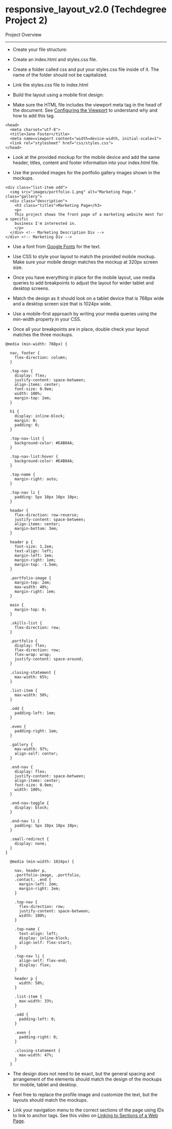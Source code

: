 # responsive_layout_v2.0 (Techdegree Project 2)
Project Overview

--------------------

-   Create your file structure:

-   Create an index.html and styles.css file.

-   Create a folder called css and put your styles.css file inside of it. The name of the folder should not be capitalized.

-   Link the styles.css file to index.html

-   Build the layout using a mobile first design:

-   Make sure the HTML file includes the viewport meta tag in the head of the document. See [Configuring the Viewport](https://developers.google.com/speed/docs/insights/ConfigureViewport#overview) to understand why and how to add this tag.

````
<head>
  <meta charset="utf-8">
  <title>Jane Foster</title>
  <meta name=viewport content="width=device-width, initial-scale=1">
  <link rel="stylesheet" href="css/styles.css">
</head>
````

-   Look at the provided mockup for the mobile device and add the same header, titles, content and footer information into your index.html file.

-   Use the provided images for the portfolio gallery images shown in the mockups.

````
<div class="list-item odd">
  <img src="images/portfolio-1.png" alt="Marketing Page." class="gallery">
  <div class="description">
    <h3 class="titles">Marketing Page</h3>
    <p>
    This project shows the front page of a marketing website ment for a specific
    business I'm interested in.
    </p>
  </div> <!-- Marketing Description Div -->
</div> <!-- Marketing Div -->
````

-   Use a font from [Google Fonts](https://fonts.google.com/) for the text.

-   Use CSS to style your layout to match the provided mobile mockup. Make sure your mobile design matches the mockup at 320px screen size.

-   Once you have everything in place for the mobile layout, use media queries to add breakpoints to adjust the layout for wider tablet and desktop screens.

-   Match the design as it should look on a tablet device that is 768px wide and a desktop screen size that is 1024px wide.

-   Use a mobile-first approach by writing your media queries using the min-width property in your CSS.

-   Once all your breakpoints are in place, double check your layout matches the three mockups.

````
@media (min-width: 768px) {

  nav, footer {
    flex-direction: column;
  }

  .top-nav {
    display: flex;
    justify-content: space-between;
    align-items: center;
    font-size: 0.9em;
    width: 100%;
    margin-top: 2em;
  }

  h1 {
    display: inline-block;
    margin: 0;
    padding: 0;
  }

  .top-nav-list {
    background-color: #E4B04A;
  }

  .top-nav-list:hover {
    background-color: #E4B04A;
  }

  .top-name {
    margin-right: auto;
  }

  .top-nav li {
    padding: 5px 10px 10px 10px;
  }

  header {
    flex-direction: row-reverse;
    justify-content: space-between;
    align-items: center;
    margin-bottom: 3em;
  }

  header p {
    font-size: 1.2em;
    text-align: left;
    margin-left: 1em;
    margin-right: 1em;
    margin-top: -1.5em;
  }

  .portfolio-image {
    margin-top: 2em;
    max-width: 40%;
    margin-right: 1em;
  }

  main {
    margin-top: 0;
  }

  .skills-list {
    flex-direction: row;
  }

  .portfolio {
    display: flex;
    flex-direction: row;
    flex-wrap: wrap;
    justify-content: space-around;
  }

  .closing-statement {
    max-width: 65%;
  }

  .list-item {
    max-width: 50%;
  }

  .odd {
    padding-left: 1em;
  }

  .even {
    padding-right: 1em;
  }

  .gallery {
    max-width: 97%;
    align-self: center;
  }

  .end-nav {
    display: flex;
    justify-content: space-between;
    align-items: center;
    font-size: 0.9em;
    width: 100%;
  }

  .end-nav-toggle {
    display: block;
  }

  .end-nav li {
    padding: 5px 10px 10px 10px;
  }

  .small-redirect {
    display: none;
  }
}

  @media (min-width: 1024px) {

    nav, header p,
    .portfolio-image, .portfolio,
    .contact, .end {
      margin-left: 2em;
      margin-right: 2em;
    }

    .top-nav {
      flex-direction: row;
      justify-content: space-between;
      width: 100%;
    }

    .top-name {
      text-align: left;
      display: inline-block;
      align-self: flex-start;
    }

    .top-nav li {
      align-self: flex-end;
      display: flex;
    }

    header p {
      width: 50%;
    }

    .list-item {
      max-width: 33%;
    }

    .odd {
      padding-left: 0;
    }

    .even {
      padding-right: 0;
    }

    .closing-statement {
      max-width: 47%;
    }
  }
`````

-   The design does not need to be exact, but the general spacing and arrangement of the elements should match the design of the mockups for mobile, tablet and desktop.

-   Feel free to replace the profile image and customize the text, but the layouts should match the mockups.

-   Link your navigation menu to the correct sections of the page using IDs to link to anchor tags. See this video on  [Linking to Sections of a Web Page](https://teamtreehouse.com/library/linking-to-sections-of-a-web-page).
